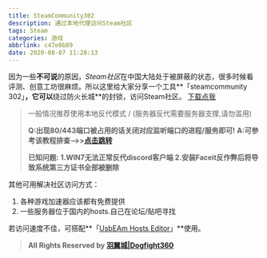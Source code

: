 ```yaml
---
title: SteamCommunity302
description: 通过本地代理访问Steam社区
tags: Steam
categories: 游戏
abbrlink: c47e0b89
date: 2020-08-07 11:28:13
---
```


  因为一些**不可说**的原因，*Steam社区*在中国大陆处于被屏蔽的状态，很多时候看评测、创意工坊很麻烦。所以这里给大家分享一个工具**「steamcommunity 302」**，它可以**绕过防火长城**的封锁，访问Steam社区。
[下载点我](https://www.dogfight360.com/blog/686/)

>一般情况推荐使用本地反代模式 / (服务器反代需要服务器支撑,请勿滥用)
>
>**Q:出现80/443端口被占用的话关闭对应监听端口的进程/服务即可!**
>**A:可参考该教程排查–>>[点击跳转](https://www.dogfight360.com/blog/knowledge-base/%e8%a7%a3%e5%86%b3%e5%b8%b8%e8%a7%81%e7%9a%8480-443%e7%ab%af%e5%8f%a3%e8%a2%ab%e5%8d%a0%e7%94%a8%e9%97%ae%e9%a2%98/)**
>
>**已知问题:**
>**1.WIN7无法正常反代discord客户端
>2.安装Faceit反作弊后将导致系统第三方证书全部被删除**

其他可用解决社区访问方式：

1. 各种游戏加速器应该都有免费提供
2. 一些服务器位于国内的hosts.自己在论坛/贴吧寻找

若访问速度不佳，可搭配**「[UsbEAm Hosts Editor](https://www.dogfight360.com/blog/475/)」**使用。

> **All Rights Reserved by [羽翼城|Dogfight360](https://www.dogfight360.com/blog/)**
